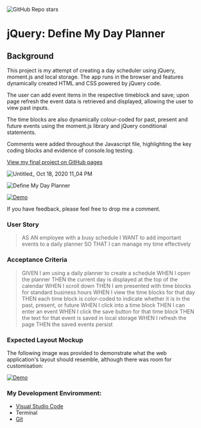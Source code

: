![GitHub Repo stars](https://img.shields.io/github/stars/rubybassi?style=social)

# jQuery: Define My Day Planner

## Background

This project is my attempt of creating a day scheduler using jQuery, moment.js and local storage. The app runs in the browser and features dynamically created HTML and CSS powered by jQuery code. 

The user can add event items in the respective timeblock and save; upon page refresh the event data is retrieved and displayed, allowing the user to view past inputs. 

The time blocks are also dynamically colour-coded for past, present and future events using the moment.js library and jQuery conditional statements.

Comments were added throughout the Javascript file, highlighting the key coding blocks and evidence of console.log testing. 

[View my final project on GitHub pages](https://rubybassi.github.io/define-my-day-planner/)

![Untitled_ Oct 18, 2020 11_04 PM](https://user-images.githubusercontent.com/25780327/96386952-b8e95c80-1196-11eb-9fa7-0f99da824eca.gif)

![Define My Day Planner](img/)

[![Demo](https://j.gifs.com/E8jmPl.gif)](https://www.youtube.com/watch?v=Z2ia15zoDkI&feature=youtu.be)

If you have feedback, please feel free to drop me a comment.

### User Story

> AS AN employee with a busy schedule
> I WANT to add important events to a daily planner
> SO THAT I can manage my time effectively

### Acceptance Criteria

> GIVEN I am using a daily planner to create a schedule
> WHEN I open the planner
> THEN the current day is displayed at the top of the calendar
> WHEN I scroll down
> THEN I am presented with time blocks for standard business hours
> WHEN I view the time blocks for that day
> THEN each time block is color-coded to indicate whether it is in the past, present, or future
> WHEN I click into a time block
> THEN I can enter an event
> WHEN I click the save button for that time block
> THEN the text for that event is saved in local storage
> WHEN I refresh the page
> THEN the saved events persist

### Expected Layout Mockup

The following image was provided to demonstrate what the web application's layout should resemble, although there was room for customisation:

[![Demo](https://birmingham.bootcampcontent.com/university-of-birmingham/ubhm-brm-fsf-pt-09-2020-u-c/raw/master/05-Third-Party-APIs/02-Homework/Assets/05-third-party-apis-homework-demo.gif)](https://birmingham.bootcampcontent.com/university-of-birmingham/ubhm-brm-fsf-pt-09-2020-u-c/raw/master/05-Third-Party-APIs/02-Homework/Assets/05-third-party-apis-homework-demo.gif)

### My Development Enviromment:
* [Visual Studio Code](https://code.visualstudio.com/)
* Terminal
* [Git](https://git-scm.com/book/en/v2/Getting-Started-Installing-Git)
